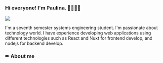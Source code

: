 ### Hi everyone! I'm Paulina. 👋🏻👩‍💻
![](https://media.giphy.com/media/v1.Y2lkPTc5MGI3NjExYTc1YjYwM3FxYW5tMjJqdWlmcmd1c2h3Zzl5ejEwY294enI3dHBvMSZlcD12MV9naWZzX3NlYXJjaCZjdD1n/6sUCb6laWgfxnrrG4N/giphy.gif)

I'm a seventh semester systems engineering student. I'm passionate about technology world. I have experience developing web applications using different technologies such as React and Nuxt for frontend develop, and nodejs for backend develop.

### ✏ About me
<!--
- 🔭 I’m currently working on ...
- 🌱 I’m currently learning ...
- 👯 I’m looking to collaborate on ...
- 🤔 I’m looking for help with ...
- 💬 Ask me about ...
- 📫 How to reach me: ...
- 😄 Pronouns: ...
- ⚡ Fun fact: ...
-->
